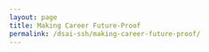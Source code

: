 ```yaml
---
layout: page
title: Making Career Future-Proof
permalink: /dsai-ssh/making-career-future-proof/
---
```

